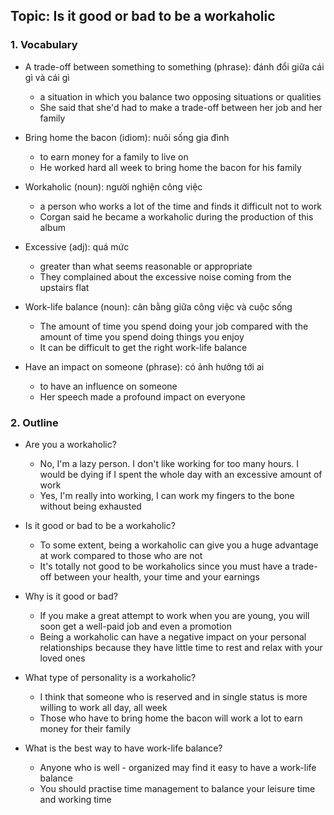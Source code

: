 ## Topic: Is it good or bad to be a workaholic

### 1. Vocabulary
- A trade-off between something to something (phrase): đánh đổi giữa cái gì và cái gì
  + a situation in which you balance two opposing situations or qualities
  + She said that she'd had to make a trade-off between her job and her family

- Bring home the bacon (idiom): nuôi sống gia đình
  + to earn money for a family to live on
  + He worked hard all week to bring home the bacon for his family

- Workaholic (noun): người nghiện công việc
  + a person who works a lot of the time and finds it difficult not to work
  + Corgan said he became a workaholic during the production of this album

- Excessive (adj): quá mức
  + greater than what seems reasonable or appropriate
  + They complained about the excessive noise coming from the upstairs flat

- Work-life balance (noun): cân bằng giữa công việc và cuộc sống
  + The amount of time you spend doing your job compared with the amount of time you spend doing things you enjoy
  + It can be difficult to get the right work-life balance

- Have an impact on someone (phrase): có ảnh hưởng tới ai
  + to have an influence on someone
  + Her speech made a profound impact on everyone

### 2. Outline
- Are you a workaholic?
  + No, I'm a lazy person. I don't like working for too many hours. I would be dying if I spent the whole day with an excessive amount of work
  + Yes, I'm really into working, I can work my fingers to the bone without being exhausted

- Is it good or bad to be a workaholic?
  + To some extent, being a workaholic can give you a huge advantage at work compared to those who are not
  + It's totally not good to be workaholics since you must have a trade-off between your health, your time and your earnings

- Why is it good or bad?
  + If you make a great attempt to work when you are young, you will soon get a well-paid job and even a promotion
  + Being a workaholic can have a negative impact on your personal relationships because they have little time to rest and relax with your loved ones

- What type of personality is a workaholic?
  + I think that someone who is reserved and in single status is more willing to work all day, all week
  + Those who have to bring home the bacon will work a lot to earn money for their family

- What is the best way to have work-life balance?
  + Anyone who is well - organized may find it easy to have a work-life balance
  + You should practise time management to balance your leisure time and working time